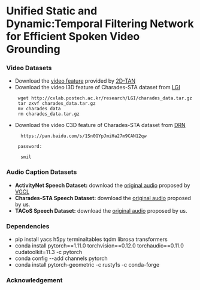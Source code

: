 # Unified Static and Dynamic:Temporal Filtering Network for Efficient Spoken Video Grounding


### Video Datasets

* Download the [video feature](https://rochester.app.box.com/s/8znalh6y5e82oml2lr7to8s6ntab6mav)  provided by [2D-TAN](https://github.com/microsoft/2D-TAN)
* Download the video I3D feature of Charades-STA dataset from [LGI](https://github.com/JonghwanMun/LGI4temporalgrounding)
     ```
      wget http://cvlab.postech.ac.kr/research/LGI/charades_data.tar.gz
      tar zxvf charades_data.tar.gz
      mv charades data
      rm charades_data.tar.gz
    ```
* Download the video C3D feature of Charades-STA dataset from [DRN](https://github.com/Alvin-Zeng/DRN)
    ```
      https://pan.baidu.com/s/1Sn0GYpJmiHa27m9CAN12qw
    ```
       password:
    ```
      smil
    ```
     

  
### Audio Caption Datasets

* **ActivityNet Speech Dataset:** download the [original audio](https://drive.google.com/file/d/11f6sC94Swov_opNfpleTlVGyLJDFS5IW/view?usp=sharing) proposed by [VGCL](https://github.com/marmot-xy/Spoken-Video-Grounding)
* **Charades-STA Speech Dataset:** download the [original audio](https://zenodo.org/record/8019213) proposed by us.
* **TACoS Speech Dataset:** download the [original audio](https://zenodo.org/record/8022063) proposed by us.

### Dependencies

* pip install yacs h5py terminaltables tqdm librosa transformers
* conda install pytorch==1.11.0 torchvision==0.12.0 torchaudio==0.11.0 cudatoolkit=11.3 -c pytorch
* conda config --add channels pytorch
* conda install pytorch-geometric -c rusty1s -c conda-forge

### Acknowledgement


